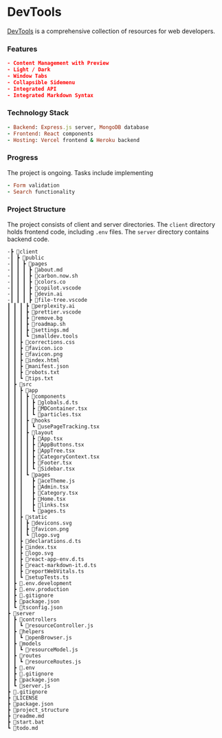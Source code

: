# DevTools

[DevTools](https://github.com/stiantha/DevTools) is a comprehensive collection of resources for web developers.

### Features

```json
- Content Management with Preview
- Light / Dark
- Window Tabs
- Collapsible Sidemenu
- Integrated API
- Integrated Markdown Syntax
```

### Technology Stack

```ruby
- Backend: Express.js server, MongoDB database
- Frontend: React components
- Hosting: Vercel frontend & Heroku backend
```

### Progress

The project is ongoing. Tasks include implementing

```ruby
- Form validation
- Search functionality
```

### Project Structure

The project consists of client and server directories.
The `client` directory holds frontend code, including `.env` files.
The `server` directory contains backend code.

```shell
-‍‍┣ 📂client‍‍‍‍‍‍‍‍‍‍
-┃ ┣ 📂public
-┃ ┃ ┣ 📂pages
-┃ ┃ ┃ ┣ 📜about.md
-┃ ┃ ┃ ┣ 📜carbon.now.sh
-┃ ┃ ┃ ┣ 📜colors.co
-┃ ┃ ┃ ┣ 📜copilot.vscode
-┃ ┃ ┃ ┣ 📜devin.ai
-┃ ┃ ┃ ┣ 📜file-tree.vscode
┃ ┃ ┃ ┣ 📜perplexity.ai
┃ ┃ ┃ ┣ 📜prettier.vscode
┃ ┃ ┃ ┣ 📜remove.bg
┃ ┃ ┃ ┣ 📜roadmap.sh
┃ ┃ ┃ ┣ 📜settings.md
┃ ┃ ┃ ┗ 📜smalldev.tools
┃ ┃ ┣ 📜corrections.css
┃ ┃ ┣ 📜favicon.ico
┃ ┃ ┣ 📜favicon.png
┃ ┃ ┣ 📜index.html
┃ ┃ ┣ 📜manifest.json
┃ ┃ ┣ 📜robots.txt
┃ ┃ ┗ 📜tips.txt
┃ ┣ 📂src
┃ ┃ ┣ 📂app
┃ ┃ ┃ ┣ 📂components
┃ ┃ ┃ ┃ ┣ 📜globals.d.ts
┃ ┃ ┃ ┃ ┣ 📜MDContainer.tsx
┃ ┃ ┃ ┃ ┗ 📜particles.tsx
┃ ┃ ┃ ┣ 📂hooks
┃ ┃ ┃ ┃ ┗ 📜usePageTracking.tsx
┃ ┃ ┃ ┣ 📂layout
┃ ┃ ┃ ┃ ┣ 📜App.tsx
┃ ┃ ┃ ┃ ┣ 📜AppButtons.tsx
┃ ┃ ┃ ┃ ┣ 📜AppTree.tsx
┃ ┃ ┃ ┃ ┣ 📜CategoryContext.tsx
┃ ┃ ┃ ┃ ┣ 📜Footer.tsx
┃ ┃ ┃ ┃ ┗ 📜Sidebar.tsx
┃ ┃ ┃ ┗ 📂pages
┃ ┃ ┃   ┣ 📜aceTheme.js
┃ ┃ ┃   ┣ 📜Admin.tsx
┃ ┃ ┃   ┣ 📜Category.tsx
┃ ┃ ┃   ┣ 📜Home.tsx
┃ ┃ ┃   ┣ 📜links.tsx
┃ ┃ ┃   ┗ 📜pages.ts
┃ ┃ ┣ 📂static
┃ ┃ ┃ ┣ 📜devicons.svg
┃ ┃ ┃ ┣ 📜favicon.png
┃ ┃ ┃ ┗ 📜logo.svg
┃ ┃ ┣ 📜declarations.d.ts
┃ ┃ ┣ 📜index.tsx
┃ ┃ ┣ 📜logo.svg
┃ ┃ ┣ 📜react-app-env.d.ts
┃ ┃ ┣ 📜react-markdown-it.d.ts
┃ ┃ ┣ 📜reportWebVitals.ts
┃ ┃ ┗ 📜setupTests.ts
┃ ┣ 📜.env.development
┃ ┣ 📜.env.production
┃ ┣ 📜.gitignore
┃ ┣ 📜package.json
┃ ┗ 📜tsconfig.json
┣ 📂server
┃ ┣ 📂controllers
┃ ┃ ┗ 📜resourceController.js
┃ ┣ 📂helpers
┃ ┃ ┗ 📜openBrowser.js
┃ ┣ 📂models
┃ ┃ ┗ 📜resourceModel.js
┃ ┣ 📂routes
┃ ┃ ┗ 📜resourceRoutes.js
┃ ┣ 📜.env
┃ ┣ 📜.gitignore
┃ ┣ 📜package.json
┃ ┗ 📜server.js
┣ 📜.gitignore
┣ 📜LICENSE
┣ 📜package.json
┣ 📜project_structure
┣ 📜readme.md
┣ 📜start.bat
┗ 📜todo.md
```
